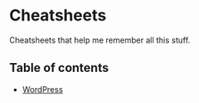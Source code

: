 # Cheatsheets

Cheatsheets that help me remember all this stuff.

## Table of contents

* [WordPress](WordPress.md)
